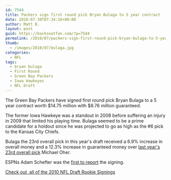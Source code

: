 ```yaml
---
id: 7544
title: Packers sign first round pick Bryan Bulaga to 5 year contract
date: 2010-07-30T07:34:16+00:00
author: Matt B.
layout: post
guid: https://backseatfan.com/?p=7544
permalink: /2010/07/packers-sign-first-round-pick-bryan-bulaga-to-5-year-contract/
thumb:
  - /images/2010/07/bulaga.jpg
categories:
  - NFL
tags:
  - bryan bulaga
  - First Round
  - Green Bay Packers
  - Iowa Hawkeyes
  - NFL Draft
---
```


<div class="entry">
  <p>
    The Green Bay Packers have signed first round pick Bryan Bulaga to a 5 year contract worth $14.75 million with $8.76 million guaranteed.
  </p>

  <p>
    The former Iowa Hawkeye was a standout in 2008 before suffering an injury in 2009 that limited his playing time. Bulaga seemed to be a prime candidate for a holdout since he was projected to go as high as the #6 pick to the Kansas City Chiefs.
  </p>

  <p>
    Bulaga the 23rd overall pick in this year's draft received a 6.9% increase in overall money and a 12.3% increase in guaranteed money over <a href="https://backseatfan.com/2009/05/2009-nfl-draft-rookie-signing-status/">last year's 23rd overall pick</a> Michael Oher.
  </p>

  <p>
    ESPNs Adam Schefter was the <a href="https://twitter.com/Adam_Schefter/status/19912253296">first to report</a> the signing.
  </p>

  <p>
    <a href="https://backseatfan.com/index.php/2010/04/2010-nfl-draft-rookie-signing-status/">Check out  all of the 2010 NFL Draft Rookie Signings </a>
  </p>
</div>
